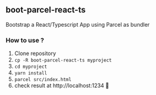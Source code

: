 ## boot-parcel-react-ts
Bootstrap a React/Typescript App using Parcel as bundler

### How to use ?
1. Clone repository
2. `cp -R boot-parcel-react-ts myproject`
3. `cd myproject`
4. `yarn install`
5. `parcel src/index.html`
6. check result at http://localhost:1234 :beer:
